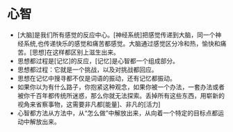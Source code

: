 # 心智
- [大脑]是我们所有感觉的反应中心。[神经系统]把感觉传递到大脑，同一个神经系统,也传递快乐的感觉和痛苦都感觉。大脑通过感觉区分冷和热，愉快和痛苦。[思想]在这样都区别上滋生出来。
- 思想都过程是[记忆]的反应，[记忆]是心智都一个组成部分。
- 思想都过程：它就是一个挑战，以及对挑战都回应。
- 思想在记忆中搜寻都不仅是词语的振动，还有记忆都振动。
- 如果你以为有什么路子，你抱紧这种观念，如果你被一个办法，一套办法或者被你千百年都传统所迷惑，那么你就无法探索。丢掉所有这些东西，用崭新的视角来省察事物，这需要非凡都[能量]、非凡的[活力]
- 心智都方法从方法中，从“怎么做”中解放出来，从向着一个特定的目标点都运动中解放出来。